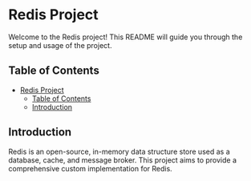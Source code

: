 # Redis Project

Welcome to the Redis project! This README will guide you through the setup and usage of the project.

## Table of Contents
- [Redis Project](#redis-project)
  - [Table of Contents](#table-of-contents)
  - [Introduction](#introduction)

## Introduction

Redis is an open-source, in-memory data structure store used as a database, cache, and message broker. This project aims to provide a comprehensive custom implementation for Redis.